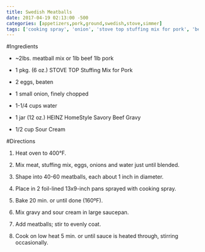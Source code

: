 ```yaml
---
title: Swedish Meatballs
date: 2017-04-19 02:13:00 -500
categories: [appetizers,pork,ground,swedish,stove,simmer]
tags: ['cooking spray', 'onion', 'stove top stuffing mix for pork', 'beef', 'onions', 'water', 'meatball mix', 'stuffing mix', 'low heat', 'eggs', 'meat', 'pork', 'sour cream', 'foil-lined pans', 'heinz homestyle savory beef gravy', 'gravy', 'oven', 'saucepan']
---
```



#Ingredients
-   \~2lbs. meatball mix or 1lb beef 1lb pork

-   1 pkg. (6 oz.) STOVE TOP Stuffing Mix for Pork

-   2 eggs, beaten

-   1 small onion, finely chopped

-   1-1/4 cups water

-   1 jar (12 oz.) HEINZ HomeStyle Savory Beef Gravy

-   1/2 cup Sour Cream



#Directions
1.  Heat oven to 400°F.

2.  Mix meat, stuffing mix, eggs, onions and water just until blended.

3.  Shape into 40-60 meatballs, each about 1 inch in diameter.

4.  Place in 2 foil-lined 13x9-inch pans sprayed with cooking spray.

5.  Bake 20 min. or until done (160ºF).

6.  Mix gravy and sour cream in large saucepan.

7.  Add meatballs; stir to evenly coat.

8.  Cook on low heat 5 min. or until sauce is heated through, stirring occasionally.

